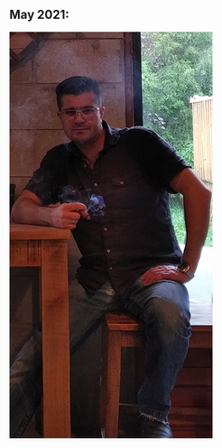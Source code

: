 <h2>May 2021:</h2>
<p><img src="https://raw.githubusercontent.com/45lc/45lc.github.io/main/vlf01.jpg" alt=""></p>
